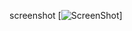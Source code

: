 screenshot
[![ScreenShot](https://raw.github.com/melensus/processing-experiments/master/Scene/screenshot.png)]

